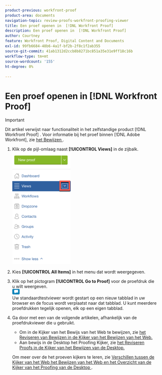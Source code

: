 ```yaml
---
product-previous: workfront-proof
product-area: documents
navigation-topic: review-proofs-workfront-proofing-viewer
title: Een proef openen in  [!DNL Workfront Proof]
description: Een proef openen in  [!DNL Workfront Proof]
author: Courtney
feature: Workfront Proof, Digital Content and Documents
exl-id: 99fb6684-48b6-4a1f-bf2b-2f8c1f2ab355
source-git-commit: 41ab1312d2ccb8b8271bc851a35e31e9ff18c16b
workflow-type: tm+mt
source-wordcount: '155'
ht-degree: 0%

---
```


# Een proef openen in [!DNL Workfront Proof]

>[!IMPORTANT]
>
>Dit artikel verwijst naar functionaliteit in het zelfstandige product [!DNL Workfront Proof] . Voor informatie bij het proef binnen [!DNL Adobe Workfront], zie [ het Bewijzen ](../../../review-and-approve-work/proofing/proofing.md).

1. Klik op de pijl-omlaag naast **[!UICONTROL Views]** in de zijbalk.\
   ![ Down_arrow_next_to_Views.png ](assets/down-arrow-next-to-views-193x371.png)

1. Kies **[!UICONTROL All Items]** in het menu dat wordt weergegeven.
1. Klik op het pictogram **[!UICONTROL Go to Proof]** voor de proefdruk die u wilt weergeven.\
   ![ Go_to_Proof_blue_icon.png ](assets/go-to-proof-blue-icon.png)\
   Uw standaardtestviewer wordt gestart op een nieuw tabblad in uw browser en de focus wordt verplaatst naar dat tabblad. U kunt meerdere proefdrukken tegelijk openen, elk op een eigen tabblad.

1. Ga door met een van de volgende artikelen, afhankelijk van de proefdrukviewer die u gebruikt.

   * Om in de Kijker van het Bewijs van het Web te bewijzen, zie [ het Reviseren van Bewijzen in de Kijker van het Bewijzen van het Web.](https://support.workfront.com/hc/en-us/sections/115000275214)
   * Aan bewijs in de Desktop het Proofing Kijker, zie [ het Reviseren Proofs in de Kijker van het Bewijzen van de Desktop.](https://support.workfront.com/hc/en-us/search/click?data=BAh7CjoHaWRsKwjm7%2BTRUwA6CXR5cGVJIgxhcnRpY2xlBjoGRVQ6CHVybEkiVC9oYy9lbi11cy9hcnRpY2xlcy8zNjAwMDM3MjczMzQtUmV2aWV3aW5nLVByb29mcy1pbi10aGUtRGVza3RvcC1Qcm9vZmluZy1WaWV3ZXIGOwdUOg5zZWFyY2hfaWRJIik0NDIyMjdkZi0zYTA4LTQ2YjItYTdkMy1kYzM1YjhlN2U4MjUGOwdGOglyYW5raQc%3D--2056c434cf6f4f97ca87532493ebfeb67ca07b63)

   Om meer over de het proeven kijkers te leren, zie [ Verschillen tussen de Kijker van het Web het Bewijzen van het Web en het Overzicht van de Kijker van het Proofing van de Desktop ](../../../review-and-approve-work/proofing/proofing-overview/understand-differences-between-web-viewer.md).
